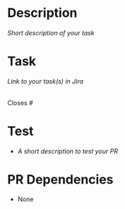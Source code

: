 # Description

###### _Short description of your task_

# Task

###### _Link to your task(s) in Jira_
Closes #

# Test

- ###### _A short description to test your PR_

# PR Dependencies

- None
